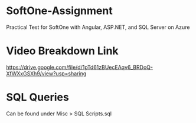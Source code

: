 # SoftOne-Assignment
Practical Test for SoftOne with Angular, ASP.NET, and SQL Server on Azure

# Video Breakdown Link
https://drive.google.com/file/d/1pTd61zBUecEAqv6_BRDoQ-XfWXxGSXh9/view?usp=sharing

# SQL Queries 
Can be found under Misc > SQL Scripts.sql 
